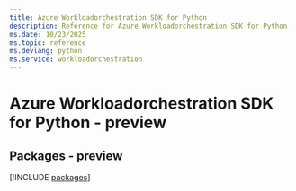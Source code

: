 ```yaml
---
title: Azure Workloadorchestration SDK for Python
description: Reference for Azure Workloadorchestration SDK for Python
ms.date: 10/23/2025
ms.topic: reference
ms.devlang: python
ms.service: workloadorchestration
---
```

# Azure Workloadorchestration SDK for Python - preview
## Packages - preview
[!INCLUDE [packages](workloadorchestration-index.md)]